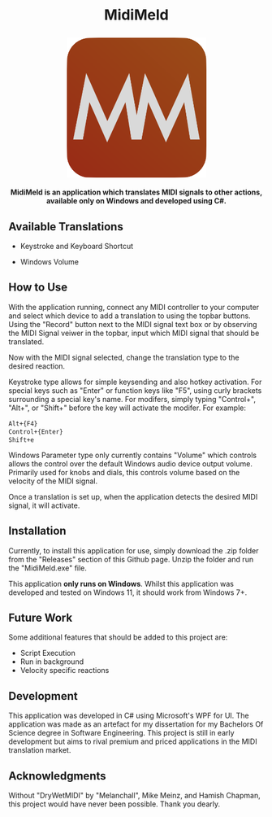 # <p style="text-align:center"><B>M</B>idi<B>M</B>eld</p>

<p style="text-align:center">
    <img src="assets/midimeld.png" width="275" alt="MidiMeld Logo, Two M's with an orange backgound"/>
    </br>
    </br>
    <B>MidiMeld is an application which translates MIDI signals to other actions, available only on Windows and developed using C#.</B>
</p>

## Available Translations

* Keystroke and Keyboard Shortcut

* Windows Volume

## How to Use

With the application running, connect any MIDI controller to your computer and select which device to add a translation to using the topbar buttons. Using the "Record" button next to the MIDI signal text box or by observing the MIDI Signal veiwer in the topbar, input which MIDI signal that should be translated.

Now with the MIDI signal selected, change the translation type to the desired reaction.

Keystroke type allows for simple keysending and also hotkey activation. For special keys such as "Enter" or function keys like "F5", using curly brackets surrounding a special key's name. For modifers, simply typing "Control+", "Alt+", or "Shift+" before the key will activate the modifer. For example:

```
Alt+{F4}
Control+{Enter}
Shift+e
```

Windows Parameter type only currently contains "Volume" which controls allows the control over the default Windows audio device output volume. Primarily used for knobs and dials, this controls volume based on the velocity of the MIDI signal.

Once a translation is set up, when the application detects the desired MIDI signal, it will activate.

## Installation

Currently, to install this application for use, simply download the .zip folder from the "Releases" section of this Github page. Unzip the folder and run the "MidiMeld.exe" file.

This application <b>only runs on Windows</b>. Whilst this application was developed and tested on Windows 11, it should work from Windows 7+.

## Future Work

Some additional features that should be added to this project are:

* Script Execution
* Run in background
* Velocity specific reactions

## Development

This application was developed in C# using Microsoft's WPF for UI. The application was made as an artefact for my dissertation for my Bachelors Of Science degree in Software Engineering. This project is still in early development but aims to rival premium and priced applications in the MIDI translation market.

## Acknowledgments

Without "DryWetMIDI" by "Melanchall", Mike Meinz, and Hamish Chapman, this project would have never been possible. Thank you dearly.
